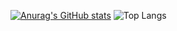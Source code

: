 

[![Anurag's GitHub stats](https://github-readme-stats.vercel.app/api?username=ghkstjr12&layout=compact&theme=cobalt&hide_title=false&card_height=200)](https://github.com/ghkstjr12/github-readme-stats) ![Top Langs](https://github-readme-stats.vercel.app/api/top-langs/?username=ghkstjr12&layout=compact)
